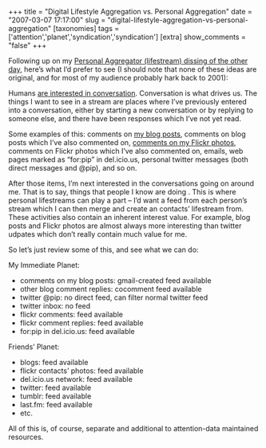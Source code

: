 +++
title = "Digital Lifestyle Aggregation vs. Personal Aggregation"
date = "2007-03-07 17:17:00"
slug = "digital-lifestyle-aggregation-vs-personal-aggregation"
[taxonomies]
tags = ['attention','planet','syndication','syndication']
[extra]
show_comments = "false"
+++

Following up on my [Personal Aggregator (lifestream) dissing of the other day](http://philwilson.org/blog/2007/03/stream-of-rubbish.html), here’s what I’d prefer to see (I should note that none of these ideas are original, and for most of my audience probably hark back to 2001):

Humans [are interested in conversation](http://en.wikipedia.org/wiki/Cluetrain_Manifesto). Conversation is what drives us. The things I want to see in a stream are places where I’ve previously entered into a conversation, either by starting a new conversation or by replying to someone else, and there have been responses which I’ve not yet read.

Some examples of this: comments on [my blog posts](http://philwilson.org/blog/), comments on blog posts which I’ve also commented on, [comments on my Flickr photos](http://flickr.com/photos/pip), comments on Flickr photos which I’ve also commented on, emails, web pages marked as “for:pip” in del.icio.us, personal twitter messages (both direct messages and @pip), and so on.

After those items, I’m next interested in the conversations going on around me. That is to say, things that people I know are doing . This is where personal lifestreams can play a part – I’d want a feed from each person’s stream which I can then merge and create an contacts’ lifestream from. These activities also contain an inherent interest value. For example, blog posts and Flickr photos are almost always more interesting than twitter udpates which don’t really contain much value for me.

So let’s just review some of this, and see what we can do:

My Immediate Planet:

- comments on my blog posts: gmail-created feed available
- other blog comment replies: cocomment feed available
- twitter @pip: no direct feed, can filter normal twitter feed
- twitter inbox: no feed
- flickr comments: feed available
- flickr comment replies: feed available
- for:pip in del.icio.us: feed available

Friends’ Planet:

- blogs: feed available
- flickr contacts’ photos: feed available
- del.icio.us network: feed available
- twitter: feed available
- tumblr: feed available
- last.fm: feed available
- etc.

All of this is, of course, separate and additional to attention-data maintained resources.

